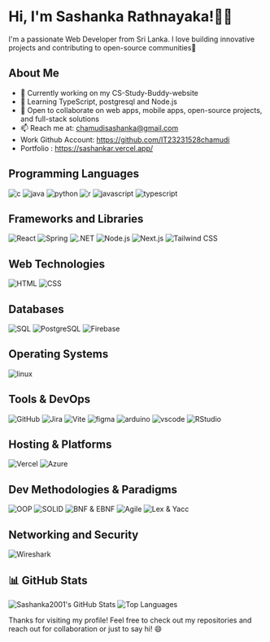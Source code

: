   # Hi, I'm Sashanka Rathnayaka!👩🏻
 
I'm a passionate Web Developer from Sri Lanka. I love building innovative projects and contributing to open-source communities🚀

## About Me 
- 🔭 Currently working on my CS-Study-Buddy-website
- 🌱 Learning TypeScript, postgresql and Node.js
- 👯 Open to collaborate on web apps, mobile apps, open-source projects, and full-stack solutions
- 📫 Reach me at: chamudisashanka@gmail.com
- Work Github Account: https://github.com/IT23231528chamudi
- Portfolio : https://sashankar.vercel.app/

 ## Programming Languages
![c](https://skillicons.dev/icons?i=c)
![java](https://skillicons.dev/icons?i=java)
![python](https://skillicons.dev/icons?i=python)
![r](https://skillicons.dev/icons?i=r)
![javascript](https://skillicons.dev/icons?i=javascript)
![typescript](https://skillicons.dev/icons?i=ts)
 
## Frameworks and Libraries
![React](https://skillicons.dev/icons?i=react)
![Spring](https://skillicons.dev/icons?i=spring)
![.NET](https://skillicons.dev/icons?i=dotnet)
![Node.js](https://skillicons.dev/icons?i=nodejs)
![Next.js](https://skillicons.dev/icons?i=nextjs)
![Tailwind CSS](https://skillicons.dev/icons?i=tailwind)
 

## Web Technologies
![HTML](https://skillicons.dev/icons?i=html)
![CSS](https://skillicons.dev/icons?i=css)


## Databases
![SQL](https://skillicons.dev/icons?i=mysql)
![PostgreSQL](https://skillicons.dev/icons?i=postgres)
![Firebase](https://skillicons.dev/icons?i=firebase)

## Operating Systems
![linux](https://skillicons.dev/icons?i=linux)

## Tools & DevOps
![GitHub](https://skillicons.dev/icons?i=github)
![Jira](https://img.shields.io/badge/Jira-0052CC?style=flat-square&logo=jira&logoColor=white)
![Vite](https://skillicons.dev/icons?i=vite)
![figma](https://skillicons.dev/icons?i=figma)
![arduino](https://skillicons.dev/icons?i=arduino)
![vscode](https://skillicons.dev/icons?i=vscode)
![RStudio](https://img.shields.io/badge/RStudio-75AADB?style=flat-square&logo=rstudio&logoColor=white)

## Hosting & Platforms
![Vercel](https://skillicons.dev/icons?i=vercel)
![Azure](https://skillicons.dev/icons?i=azure)

## Dev Methodologies & Paradigms
![OOP](https://img.shields.io/badge/OOP-Principle-7E57C2?style=flat-square)
![SOLID](https://img.shields.io/badge/SOLID%20Principles-Design-0288D1?style=flat-square)
![BNF & EBNF](https://img.shields.io/badge/BNF%20%26%20EBNF-Formal%20Grammar-43A047?style=flat-square)
![Agile](https://img.shields.io/badge/Agile-Methodology-F57C00?style=flat-square)
![Lex & Yacc](https://img.shields.io/badge/Lex%20%26%20Yacc-00599C?style=flat-square&logo=c&logoColor=white)

## Networking and Security
![Wireshark](https://img.shields.io/badge/Wireshark-1679A7?style=flat-square&logo=wireshark&logoColor=white)


## 📊 GitHub Stats
![Sashanka2001's GitHub Stats](https://github-readme-stats.vercel.app/api?username=Sashanka2001&theme=radical&show_icons=true&hide_border=true&count_private=true)
![Top Languages](https://github-readme-stats.vercel.app/api/top-langs/?username=Sashanka2001&theme=radical&layout=compact)

Thanks for visiting my profile! Feel free to check out my repositories and reach out for collaboration or just to say hi! 😄
